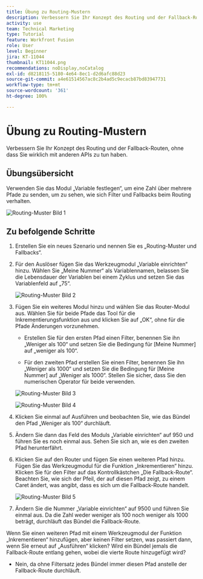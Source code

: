 ```yaml
---
title: Übung zu Routing-Mustern
description: Verbessern Sie Ihr Konzept des Routing und der Fallback-Routen, ohne dass Sie wirklich mit anderen APIs zu tun haben.
activity: use
team: Technical Marketing
type: Tutorial
feature: Workfront Fusion
role: User
level: Beginner
jira: KT-11044
thumbnail: KT11044.png
recommendations: noDisplay,noCatalog
exl-id: d8218115-5180-4e64-8ec1-d2d6afc88d23
source-git-commit: a4e61514567ac8c2b4ad5c9ecacb87bd83947731
workflow-type: tm+mt
source-wordcount: '361'
ht-degree: 100%

---
```


# Übung zu Routing-Mustern

Verbessern Sie Ihr Konzept des Routing und der Fallback-Routen, ohne dass Sie wirklich mit anderen APIs zu tun haben.

## Übungsübersicht

Verwenden Sie das Modul „Variable festlegen“, um eine Zahl über mehrere Pfade zu senden, um zu sehen, wie sich Filter und Fallbacks beim Routing verhalten.

![Routing-Muster Bild 1](../12-exercises/assets/routing-patterns-walkthrough-1.png)

## Zu befolgende Schritte

1. Erstellen Sie ein neues Szenario und nennen Sie es „Routing-Muster und Fallbacks“.
1. Für den Auslöser fügen Sie das Werkzeugmodul „Variable einrichten“ hinzu. Wählen Sie „Meine Nummer“ als Variablennamen, belassen Sie die Lebensdauer der Variablen bei einem Zyklus und setzen Sie das Variablenfeld auf „75“.

   ![Routing-Muster Bild 2](../12-exercises/assets/routing-patterns-walkthrough-2.png)

1. Fügen Sie ein weiteres Modul hinzu und wählen Sie das Router-Modul aus. Wählen Sie für beide Pfade das Tool für die Inkrementierungsfunktion aus und klicken Sie auf „OK“, ohne für die Pfade Änderungen vorzunehmen.

   + Erstellen Sie für den ersten Pfad einen Filter, benennen Sie ihn „Weniger als 100“ und setzen Sie die Bedingung für [Meine Nummer] auf „weniger als 100“.

   + Für den zweiten Pfad erstellen Sie einen Filter, benennen Sie ihn „Weniger als 1000“ und setzen Sie die Bedingung für [Meine Nummer] auf „Weniger als 1000“. Stellen Sie sicher, dass Sie den numerischen Operator für beide verwenden.

   ![Routing-Muster Bild 3](../12-exercises/assets/routing-patterns-walkthrough-3.png)

   ![Routing-Muster Bild 4](../12-exercises/assets/routing-patterns-walkthrough-4.png)

1. Klicken Sie einmal auf Ausführen und beobachten Sie, wie das Bündel den Pfad „Weniger als 100“ durchläuft.
1. Ändern Sie dann das Feld des Moduls „Variable einrichten“ auf 950 und führen Sie es noch einmal aus. Sehen Sie sich an, wie es den zweiten Pfad herunterfährt.
1. Klicken Sie auf den Router und fügen Sie einen weiteren Pfad hinzu. Fügen Sie das Werkzeugmodul für die Funktion „Inkrementieren“ hinzu. Klicken Sie für den Filter auf das Kontrollkästchen „Die Fallback-Route“. Beachten Sie, wie sich der Pfeil, der auf diesen Pfad zeigt, zu einem Caret ändert, was angibt, dass es sich um die Fallback-Route handelt.

   ![Routing-Muster Bild 5](../12-exercises/assets/routing-patterns-walkthrough-5.png)

1. Ändern Sie die Nummer „Variable einrichten“ auf 9500 und führen Sie einmal aus. Da die Zahl weder weniger als 100 noch weniger als 1000 beträgt, durchläuft das Bündel die Fallback-Route.

Wenn Sie einen weiteren Pfad mit einem Werkzeugmodul der Funktion „Inkrementieren“ hinzufügen, aber keinen Filter setzen, was passiert dann, wenn Sie erneut auf „Ausführen“ klicken? Wird ein Bündel jemals die Fallback-Route entlang gehen, wobei die vierte Route hinzugefügt wird?

+ Nein, da ohne Filtersatz jedes Bündel immer diesen Pfad anstelle der Fallback-Route durchläuft.
